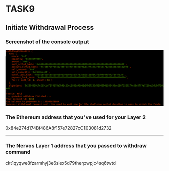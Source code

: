 # TASK9
## Initiate Withdrawal Process

### Screenshot of the console output

<img src="https://github.com/tayfun-yuksel/nervos-gitcoin-hackhathon/blob/master/task9/wd.png"/>


### The Ethereum address that you've used for your Layer 2 

0x84e274d174Bf486A8f157e72827cC103081d2732

<hr/>

### The Nervos Layer 1 address that you passed to withdraw command

ckt1qyqwe8fzarmhyj3e6slex5d79therpwpjc4sq6twtd
